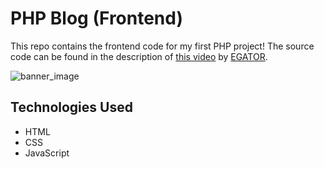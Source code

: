 # PHP Blog (Frontend)
This repo contains the frontend code for my first PHP project! The source code can be found in the description of [this video](https://www.youtube.com/watch?v=dgfHwfC6bWE) by [EGATOR](https://www.youtube.com/@EGATORTUTORIALS).

![banner_image](https://i.imgur.com/S5dZBCV.jpg)

## Technologies Used
* HTML
* CSS
* JavaScript